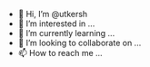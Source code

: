- 👋 Hi, I’m @utkersh
- 👀 I’m interested in ...
- 🌱 I’m currently learning ...
- 💞️ I’m looking to collaborate on ...
- 📫 How to reach me ...

<!---
utkersh/utkersh is a ✨ special ✨ repository because its `README.md` (this file) appears on your GitHub profile.
You can click the Preview link to take a look at your changes.
--->
